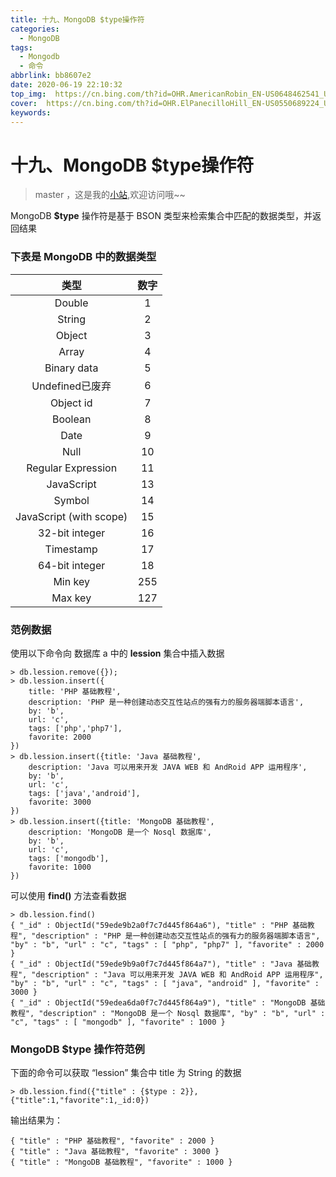 ```yaml
---
title: 十九、MongoDB $type操作符
categories:
  - MongoDB
tags:
  - Mongodb
  - 命令
abbrlink: bb8607e2
date: 2020-06-19 22:10:32
top_img:  https://cn.bing.com/th?id=OHR.AmericanRobin_EN-US0648462541_UHD.jpg
cover:  https://cn.bing.com/th?id=OHR.ElPanecilloHill_EN-US0550689224_UHD.jpg
keywords:  
---
```

# 十九、MongoDB $type操作符
> master ，这是我的[小站](https://www.tryrun.top),欢迎访问哦~~

MongoDB **$type** 操作符是基于 BSON 类型来检索集合中匹配的数据类型，并返回结果

### 下表是 MongoDB 中的数据类型

|          类型           | 数字 |
| :---------------------: | :--: |
|         Double          |  1   |
|         String          |  2   |
|         Object          |  3   |
|          Array          |  4   |
|       Binary data       |  5   |
|     Undefined已废弃     |  6   |
|        Object id        |  7   |
|         Boolean         |  8   |
|          Date           |  9   |
|          Null           |  10  |
|   Regular Expression    |  11  |
|       JavaScript        |  13  |
|         Symbol          |  14  |
| JavaScript (with scope) |  15  |
|     32-bit integer      |  16  |
|        Timestamp        |  17  |
|     64-bit integer      |  18  |
|         Min key         | 255  |
|         Max key         | 127  |

### 范例数据

使用以下命令向 数据库 a 中的 **lession** 集合中插入数据

```
> db.lession.remove({});
> db.lession.insert({
    title: 'PHP 基础教程', 
    description: 'PHP 是一种创建动态交互性站点的强有力的服务器端脚本语言',
    by: 'b',
    url: 'c',
    tags: ['php','php7'],
    favorite: 2000
})
> db.lession.insert({title: 'Java 基础教程', 
    description: 'Java 可以用来开发 JAVA WEB 和 AndRoid APP 运用程序',
    by: 'b',
    url: 'c',
    tags: ['java','android'],
    favorite: 3000
})
> db.lession.insert({title: 'MongoDB 基础教程', 
    description: 'MongoDB 是一个 Nosql 数据库',
    by: 'b',
    url: 'c',
    tags: ['mongodb'],
    favorite: 1000
})
```

可以使用 **find()** 方法查看数据

```
> db.lession.find()
{ "_id" : ObjectId("59ede9b2a0f7c7d445f864a6"), "title" : "PHP 基础教程", "description" : "PHP 是一种创建动态交互性站点的强有力的服务器端脚本语言", "by" : "b", "url" : "c", "tags" : [ "php", "php7" ], "favorite" : 2000 }
{ "_id" : ObjectId("59ede9b9a0f7c7d445f864a7"), "title" : "Java 基础教程", "description" : "Java 可以用来开发 JAVA WEB 和 AndRoid APP 运用程序", "by" : "b", "url" : "c", "tags" : [ "java", "android" ], "favorite" : 3000 }
{ "_id" : ObjectId("59edea6da0f7c7d445f864a9"), "title" : "MongoDB 基础教程", "description" : "MongoDB 是一个 Nosql 数据库", "by" : "b", "url" : "c", "tags" : [ "mongodb" ], "favorite" : 1000 }
```

### MongoDB $type 操作符范例

下面的命令可以获取 “lession” 集合中 title 为 String 的数据

```
> db.lession.find({"title" : {$type : 2}},{"title":1,"favorite":1,_id:0})
```

输出结果为：

```
{ "title" : "PHP 基础教程", "favorite" : 2000 }
{ "title" : "Java 基础教程", "favorite" : 3000 }
{ "title" : "MongoDB 基础教程", "favorite" : 1000 }
```